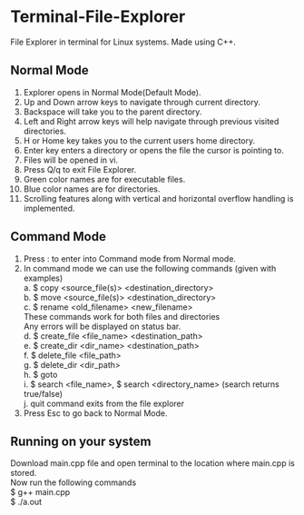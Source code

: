 # Terminal-File-Explorer
File Explorer in terminal for Linux systems. Made using C++.
## Normal Mode
1. Explorer opens in Normal Mode(Default Mode).
2. Up and Down arrow keys to navigate through current directory.
3. Backspace will take you to the parent directory.
4. Left and Right arrow keys will help navigate through previous visited directories.
5. H or Home key takes you to the current users home directory.
6. Enter key enters a directory or opens the file the cursor is pointing to.
7. Files will be opened in vi.
8. Press Q/q to exit File Explorer.
9. Green color names are for executable files.
10. Blue color names are for directories.
11. Scrolling features along with vertical and horizontal overflow handling is implemented.

## Command Mode
1. Press : to enter into Command mode from Normal mode.
2. In command mode we can use the following commands (given with examples)<br>
  a. $ copy <source_file(s)> <destination_directory> <br>
  b. $ move <source_file(s)> <destination_directory> <br>
  c. $ rename <old_filename> <new_filename><br>
  These commands work for both files and directories<br>
  Any errors will be displayed on status bar.<br>
  d. $ create_file <file_name> <destination_path><br>
  e. $ create_dir <dir_name> <destination_path><br>
  f. $ delete_file <file_path><br>
  g. $ delete_dir <dir_path><br>
  h. $ goto <location><br>
  i. $ search <file_name>, $ search <directory_name> (search returns true/false)<br>
  j. quit command exits from the file explorer<br>
3. Press Esc to go back to Normal Mode.<br>
  
## Running on your system
Download main.cpp file and open terminal to the location where main.cpp is stored.<br>
Now run the following commands<br>
$ g++ main.cpp<br>
$ ./a.out<br>
